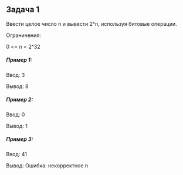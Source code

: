 ## Задача 1
Ввести целое число n и вывести 2^n, используя битовые операции.

Ограничения:

0 <= n < 2^32

##### Пример 1:

Ввод: 3

Вывод: 8

##### Пример 2:

Ввод: 0

Вывод: 1

##### Пример 3:

Ввод: 41

Вывод: Ошибка: некорректное n
